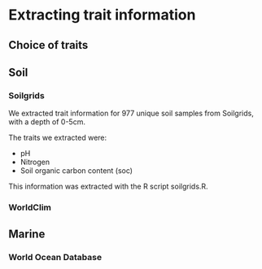 # Extracting trait information

## Choice of traits

## Soil

### Soilgrids

We extracted trait information for 977 unique soil samples from Soilgrids, with a depth of 0-5cm. 

The traits we extracted were: 
- pH
- Nitrogen
- Soil organic carbon content (soc)

This information was extracted with the R script soilgrids.R. 

### WorldClim


## Marine

### World Ocean Database
 
